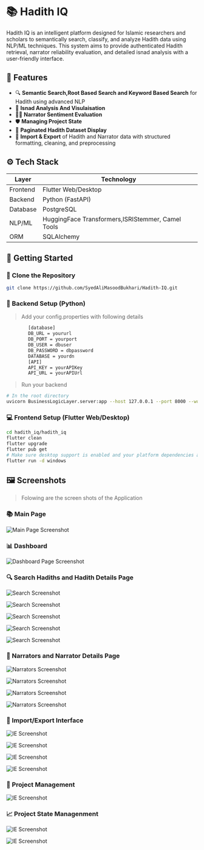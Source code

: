 # 📚 Hadith IQ

Hadith IQ is an intelligent platform designed for Islamic researchers and scholars to semantically search, classify, and analyze Hadith data using NLP/ML techniques. This system aims to provide authenticated Hadith retrieval, narrator reliability evaluation, and detailed isnad analysis with a user-friendly interface.


## 🧠 Features

- 🔍 **Semantic Search,Root Based Search and Keyword Based Search** for Hadith using advanced NLP
- 🧵 **Isnad Analysis And Visulaisation**
- 🧑‍🏫 **Narrator Sentiment Evaluation**
- 🛡️ **Managing Project State** 
- 📁 **Paginated Hadith Dataset Display**
- 🔄 **Import & Export** of Hadith and Narrator data with structured formatting, cleaning, and preprocessing



## ⚙️ Tech Stack

| Layer        | Technology                                        |
|--------------|---------------------------------------------------|
| Frontend     | Flutter Web/Desktop                               |
| Backend      | Python (FastAPI)                                  |
| Database     | PostgreSQL                                        |
| NLP/ML       | HuggingFace Transformers,ISRIStemmer, Camel Tools |
| ORM          | SQLAlchemy                                        |



## 🚀 Getting Started

### 📂 Clone the Repository

```bash
git clone https://github.com/SyedAliMasoodBukhari/Hadith-IQ.git
```

### 🔧 Backend Setup (Python)

> Add your config.properties with following details
```bash
        [database]
        DB_URL = yoururl
        DB_PORT = yourport
        DB_USER = dbuser
        DB_PASSWORD = dbpassword
        DATABASE = yourdn
        [API]
        API_KEY = yourAPIKey
        API_URL = yourAPIUrl
```
> Run your backend

```bash
# In the root directory
uvicorn BusinessLogicLayer.server:app --host 127.0.0.1 --port 8000 --workers 4
```


### 💻 Frontend Setup (Flutter Web/Desktop)

```bash
cd hadith_iq/hadith_iq
flutter clean
flutter upgrade
flutter pub get
# Make sure desktop support is enabled and your platform dependencies are installed
flutter run -d windows
```

## 🖼️ Screenshots

> Folowing are the screen shots of the Application
### 📚 Main Page
![Main Page Screenshot](https://github.com/SyedAliMasoodBukhari/Hadith-IQ/blob/e7d0720d8b4e0dac453c0035015b1b78c71c9d3b/Screenshots/hadith_iq%20(1).png)

### 📊 Dashboard
![Dashboard Page Screenshot](https://github.com/SyedAliMasoodBukhari/Hadith-IQ/blob/d0a4b175ff193ef2c7bec8a1159f836f96ee0a60/Screenshots/Dashboard.jpeg)

### 🔍 Search Hadiths and Hadith Details Page

![Search Screenshot](https://github.com/SyedAliMasoodBukhari/Hadith-IQ/blob/ceb8c08599a2ed609208b2103e007a4a59a0ecd0/Screenshots/hadith_iq%20(11).png)

![Search Screenshot](https://github.com/SyedAliMasoodBukhari/Hadith-IQ/blob/ceb8c08599a2ed609208b2103e007a4a59a0ecd0/Screenshots/hadith_iq%20(12).png)

![Search Screenshot](https://github.com/SyedAliMasoodBukhari/Hadith-IQ/blob/ceb8c08599a2ed609208b2103e007a4a59a0ecd0/Screenshots/hadith_iq%20(13).png)

![Search Screenshot](https://github.com/SyedAliMasoodBukhari/Hadith-IQ/blob/ceb8c08599a2ed609208b2103e007a4a59a0ecd0/Screenshots/hadith_iq%20(16).png)

![Search Screenshot](https://github.com/SyedAliMasoodBukhari/Hadith-IQ/blob/a24a0365519289473ff028d42eefa01057f75f4c/Screenshots/HadithDetailsPage.png)


### 👤 Narrators and Narrator Details Page 

![Narrators Screenshot](https://github.com/SyedAliMasoodBukhari/Hadith-IQ/blob/a02d576b603f94f5f244d61fe71fa06e6692c20b/Screenshots/hadith_iq(19).png)

![Narrators Screenshot](https://github.com/SyedAliMasoodBukhari/Hadith-IQ/blob/a24a0365519289473ff028d42eefa01057f75f4c/Screenshots/NarratorDetailsPage.png)

![Narrators Screenshot](https://github.com/SyedAliMasoodBukhari/Hadith-IQ/blob/ceb8c08599a2ed609208b2103e007a4a59a0ecd0/Screenshots/hadith_iq%20(18).png)

![Narrators Screenshot](https://github.com/SyedAliMasoodBukhari/Hadith-IQ/blob/a02d576b603f94f5f244d61fe71fa06e6692c20b/Screenshots/hadith_iq%20(3).png)



### 🔄 Import/Export Interface

![IE Screenshot](https://github.com/SyedAliMasoodBukhari/Hadith-IQ/blob/a02d576b603f94f5f244d61fe71fa06e6692c20b/Screenshots/hadith_iq%20(7).png)

![IE Screenshot](https://github.com/SyedAliMasoodBukhari/Hadith-IQ/blob/a02d576b603f94f5f244d61fe71fa06e6692c20b/Screenshots/hadith_iq%20(8).png)

![IE Screenshot](https://github.com/SyedAliMasoodBukhari/Hadith-IQ/blob/a02d576b603f94f5f244d61fe71fa06e6692c20b/Screenshots/hadith_iq%20(9).png)

![IE Screenshot](https://github.com/SyedAliMasoodBukhari/Hadith-IQ/blob/a02d576b603f94f5f244d61fe71fa06e6692c20b/Screenshots/hadith_iq%20(10).png)


### 🧩 Project Management

![IE Screenshot](https://github.com/SyedAliMasoodBukhari/Hadith-IQ/blob/a02d576b603f94f5f244d61fe71fa06e6692c20b/Screenshots/hadith_iq%20(6).png)

### 📈 Project State Managenment

![IE Screenshot](https://github.com/SyedAliMasoodBukhari/Hadith-IQ/blob/a02d576b603f94f5f244d61fe71fa06e6692c20b/Screenshots/hadith_iq%20(14).png)

![IE Screenshot](https://github.com/SyedAliMasoodBukhari/Hadith-IQ/blob/a02d576b603f94f5f244d61fe71fa06e6692c20b/Screenshots/hadith_iq%20(15).png)

